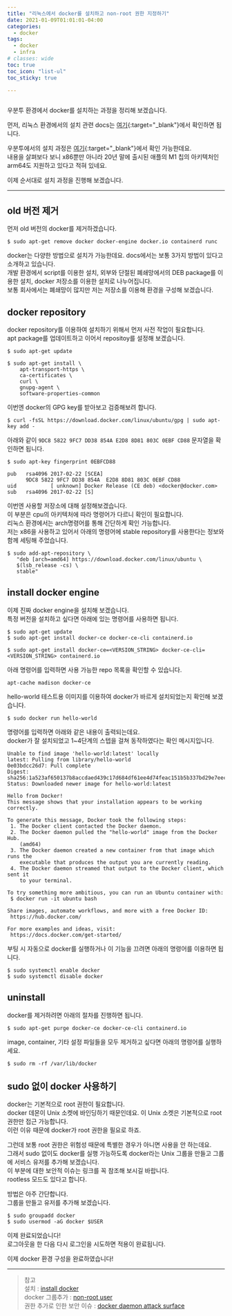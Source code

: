 ```yaml
---
title: "리눅스에서 docker를 설치하고 non-root 권한 지정하기"
date: 2021-01-09T01:01:01-04:00
categories:
  - docker
tags:
  - docker
  - infra
# classes: wide
toc: true
toc_icon: "list-ul"
toc_sticky: true

---
```



<img src="{{ site.url }}{{ site.baseurl }}/assets/images/docker/docker.png" alt="" class="align-center">


우분투 환경에서 docker를 설치하는 과정을 정리해 보겠습니다.

먼저, 리눅스 환경에서의 설치 관련 docs는 [여기](https://docs.docker.com/engine/install/){:target="_blank"}에서 확인하면 됩니다.  

우분투에서의 설치 과정은 [여기](https://docs.docker.com/engine/install/ubuntu/){:target="_blank"}에서 확인 가능한데요.  
내용을 살펴보다 보니 x86뿐만 아니라 20년 말에 출시된 애플의 M1 칩의 아키텍처인 arm64도 지원하고 있다고 적혀 있네요.  

이제 순서대로 설치 과정을 진행해 보겠습니다.

---

## old 버전 제거

먼저 old 버전의 docker를 제거하겠습니다.

```shell
$ sudo apt-get remove docker docker-engine docker.io containerd runc
```

docker는 다양한 방법으로 설치가 가능한데요. docs에서는 보통 3가지 방법이 있다고 소개하고 있습니다.  
개발 환경에서 script를 이용한 설치, 외부와 단절된 폐쇄망에서의 DEB package를 이용한 설치, docker 저장소를 이용한 설치로 나누어집니다.  
보통 회사에서는 폐쇄망이 많지만 저는 저장소를 이용해 환경을 구성해 보겠습니다.

## docker repository

docker repository를 이용하여 설치하기 위해서 먼저 사전 작업이 필요합니다.  
apt package를 업데이트하고 이어서 repositoy를 설정해 보겠습니다.

```shell
$ sudo apt-get update

$ sudo apt-get install \
    apt-transport-https \
    ca-certificates \
    curl \
    gnupg-agent \
    software-properties-common
```

이번엔 docker의 GPG key를 받아보고 검증해보려 합니다.

```shell
$ curl -fsSL https://download.docker.com/linux/ubuntu/gpg | sudo apt-key add -
```
아래와 같이 ``9DC8 5822 9FC7 DD38 854A E2D8 8D81 803C 0EBF CD88`` 문자열을 확인하면 됩니다.

```shell
$ sudo apt-key fingerprint 0EBFCD88

pub   rsa4096 2017-02-22 [SCEA]
      9DC8 5822 9FC7 DD38 854A  E2D8 8D81 803C 0EBF CD88
uid           [ unknown] Docker Release (CE deb) <docker@docker.com>
sub   rsa4096 2017-02-22 [S]
``` 

이번엔 사용할 저장소에 대해 설정해보겠습니다.  
이 부분은 cpu의 아키텍처에 따라 명령어가 다르니 확인이 필요합니다.  
리눅스 환경에서는 arch명령어를 통해 간단하게 확인 가능합니다.  
저는 x86을 사용하고 있어서 아래의 명령어에 stable repository를 사용한다는 정보와 함께 세팅해 주었습니다.

```shell
$ sudo add-apt-repository \
   "deb [arch=amd64] https://download.docker.com/linux/ubuntu \
   $(lsb_release -cs) \
   stable"
```

## install docker engine
이제 진짜 docker engine을 설치해 보겠습니다.  
특정 버전을 설치하고 싶다면 아래에 있는 명령어를 사용하면 됩니다.

```shell
$ sudo apt-get update
$ sudo apt-get install docker-ce docker-ce-cli containerd.io

$ sudo apt-get install docker-ce=<VERSION_STRING> docker-ce-cli=<VERSION_STRING> containerd.io
```
아래 명령어를 입력하면 사용 가능한 repo 목록을 확인할 수 있습니다.

```
apt-cache madison docker-ce
```

hello-world 테스트용 이미지를 이용하여 docker가 바르게 설치되었는지 확인해 보겠습니다.

```shell
$ sudo docker run hello-world
```
명령어를 입력하면 아래와 같은 내용이 출력되는데요.  
docker가 잘 설치되었고 1~4단계의 스텝을 걸쳐 동작하였다는 확인 메시지입니다.

```
Unable to find image 'hello-world:latest' locally
latest: Pulling from library/hello-world
0e03bdcc26d7: Pull complete 
Digest: sha256:1a523af650137b8accdaed439c17d684df61ee4d74feac151b5b337bd29e7eec
Status: Downloaded newer image for hello-world:latest

Hello from Docker!
This message shows that your installation appears to be working correctly.

To generate this message, Docker took the following steps:
 1. The Docker client contacted the Docker daemon.
 2. The Docker daemon pulled the "hello-world" image from the Docker Hub.
    (amd64)
 3. The Docker daemon created a new container from that image which runs the
    executable that produces the output you are currently reading.
 4. The Docker daemon streamed that output to the Docker client, which sent it
    to your terminal.

To try something more ambitious, you can run an Ubuntu container with:
 $ docker run -it ubuntu bash

Share images, automate workflows, and more with a free Docker ID:
 https://hub.docker.com/

For more examples and ideas, visit:
 https://docs.docker.com/get-started/
```

부팅 시 자동으로 docker를 실행하거나 이 기능을 끄려면 아래의 명령어를 이용하면 됩니다.

```shell
$ sudo systemctl enable docker
$ sudo systemctl disable docker
 ```


## uninstall
docker를 제거하려면 아래의 절차를 진행하면 됩니다.

```shell
$ sudo apt-get purge docker-ce docker-ce-cli containerd.io
```
image, container, 기타 설정 파일들을 모두 제거하고 싶다면 아래의 명령어를 실행하세요.

```shell
$ sudo rm -rf /var/lib/docker
 ```

## sudo 없이 docker 사용하기
docker는 기본적으로 root 권한이 필요합니다.  
docker 데몬이 Unix 소켓에 바인딩하기 때문인데요. 이 Unix 소켓은 기본적으로 root 권한만 접근 가능합니다.  
이런 이유 때문에 docker가 root 권한을 필요로 하죠.  

그런데 보통 root 권한은 위험성 때문에 특별한 경우가 아니면 사용을 안 하는데요.  
그래서 sudo 없이도 docker를 실행 가능하도록 docker라는 Unix 그룹을 만들고 그룹에 서비스 유저를 추가해 보겠습니다.  
이 부분에 대한 보안적 이슈는 링크를 꼭 참조해 보시길 바랍니다.  
rootless 모드도 있다고 합니다.  

방법은 아주 간단합니다.  
그룹을 만들고 유저를 추가해 보겠습니다.  

```shell
$ sudo groupadd docker
$ sudo usermod -aG docker $USER
```

이제 완료되었습니다!  
로그아웃을 한 다음 다시 로그인을 시도하면 적용이 완료됩니다.  

 

이제 docker 환경 구성을 완료하였습니다!  

---
> 참고  
> 설치 : [install docker](https://docs.docker.com/engine/install/ubuntu/#install-using-the-repository)  
> docker 그룹추가 : [non-root user](https://docs.docker.com/engine/install/linux-postinstall/)  
> 권한 추가로 인한 보안 이슈 : [docker daemon attack surface](https://docs.docker.com/engine/security/#docker-daemon-attack-surface)  